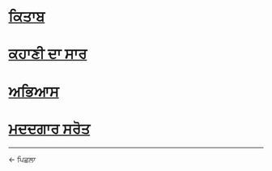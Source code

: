 # [ਕਿਤਾਬ](book.md)
# [ਕਹਾਣੀ ਦਾ ਸਾਰ](lesson.md)
# [ਅਭਿਆਸ](practice.md)
# [ਮਦਦਗਾਰ ਸਰੋਤ](resources.md)

----
<a class="anchor" onclick="window.history.back()"> &larr; ਪਿਛਲਾ </a>